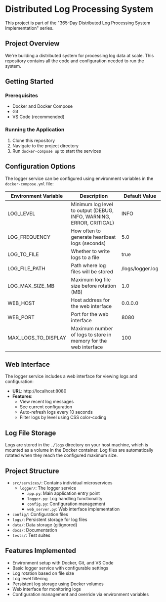 # Distributed Log Processing System

This project is part of the "365-Day Distributed Log Processing System Implementation" series.

## Project Overview

We're building a distributed system for processing log data at scale. This repository contains all the code and configuration needed to run the system.

## Getting Started

### Prerequisites
- Docker and Docker Compose
- Git
- VS Code (recommended)

### Running the Application
1. Clone this repository
2. Navigate to the project directory
3. Run `docker-compose up` to start the services

## Configuration Options

The logger service can be configured using environment variables in the `docker-compose.yml` file:

| Environment Variable | Description | Default Value |
|----------------------|-------------|---------------|
| LOG_LEVEL | Minimum log level to output (DEBUG, INFO, WARNING, ERROR, CRITICAL) | INFO |
| LOG_FREQUENCY | How often to generate heartbeat logs (seconds) | 5.0 |
| LOG_TO_FILE | Whether to write logs to a file | true |
| LOG_FILE_PATH | Path where log files will be stored | /logs/logger.log |
| LOG_MAX_SIZE_MB | Maximum log file size before rotation (MB) | 1.0 |
| WEB_HOST | Host address for the web interface | 0.0.0.0 |
| WEB_PORT | Port for the web interface | 8080 |
| MAX_LOGS_TO_DISPLAY | Maximum number of logs to store in memory for the web interface | 100 |

## Web Interface

The logger service includes a web interface for viewing logs and configuration:

- **URL**: http://localhost:8080
- **Features**:
  - View recent log messages
  - See current configuration
  - Auto-refresh logs every 10 seconds
  - Filter logs by level using CSS color-coding

## Log File Storage

Logs are stored in the `./logs` directory on your host machine, which is mounted as a volume in the Docker container. Log files are automatically rotated when they reach the configured maximum size.

## Project Structure
- `src/services/`: Contains individual microservices
  - `logger/`: The logger service
    - `app.py`: Main application entry point
    - `logger.py`: Log handling functionality
    - `config.py`: Configuration management
    - `web_server.py`: Web interface implementation
- `config/`: Configuration files
- `logs/`: Persistent storage for log files
- `data/`: Data storage (gitignored)
- `docs/`: Documentation
- `tests/`: Test suites

## Features Implemented
- Environment setup with Docker, Git, and VS Code
- Basic logger service with configurable settings
- Log rotation based on file size
- Log level filtering
- Persistent log storage using Docker volumes
- Web interface for monitoring logs
- Configuration management and override via environment variables